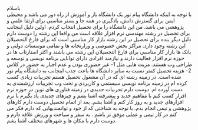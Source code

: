 <div dir="rlt" ,"text-aligment" :" justify">
باسلام
<br >
با توجه به اینکه دانشگاه پیام نور یک دانشگاه باز و آموزش از راه دور می باشد و محیطی ایمن برای گسترش دانش، یادگیری در همه جا و بستر مناسبی برای ارتقا علمی و پژوهشی می باشد. من این دانشگاه را برای تحصیل انتخاب کردم.  اولین دلیل اینجانب برای تحصیل در رشته مهندسی نرم افزار علاقه است من واقعا این رشته را دوست دارم دلیل دیگر بنده برای تحصیل در این رشته بازار کار مناسبی است که برای فارغ التحصیلان این رشته وجود دارد. مراکز بخش خصوصی و وزارتخانه ها و تمامی موسسات دولتی و بانک ها بازار کار مناسبی برای فارغ التحصیلان این رشته می باشند و اکثر استارتاپ ها در حوزه نرم افزار فعالیت دارند و نیازمند افرادی دارای توانایی برنامه نویسی و توسعه و طراحی وب هستند. مزیت هایی مثل 1- غیر حضوری بودن و عدم اجبار به حضور در کلاس 2- هزینه تحصیل کمتر نسبت به سایر دانشگاه ها باعث جذب اینجانب به دانشگاه پیام نور شده است. در زمینه رشته ای که در آن مشغول تحصیل هستم تجربیات زیادی کسب کرده ام در زمینه برنامه نویسی سیستمی و کاربردی و تحت وب تجربیات ارزشمندی به دست آورده ام. دوست دارم تجربیات جدیدی در زمینه فناوری های نوین در حوزه نرم افزار کسب کنم با مفاهیم جدید و پیشرفته آشنا بشم و چیزهای جدیدی یاد بگیرم با نرم افزارهای جدید و به روز کار کنم و آشنا بشم. بعد از اتمام تحصیل دوست دارم کارهای پژوهشی و تیمی انجام بدم. با توجه به شناختی که از خود و توانمندیهایی که دارم فکر می کنم در کار تیمی و عملی موفق تر باشم . به سفر و سیاحت و ورزش علاقه دارم و دوست دارم با مکان ها و شهرهای مختلف آشنا بشم.
<br>
</div>
